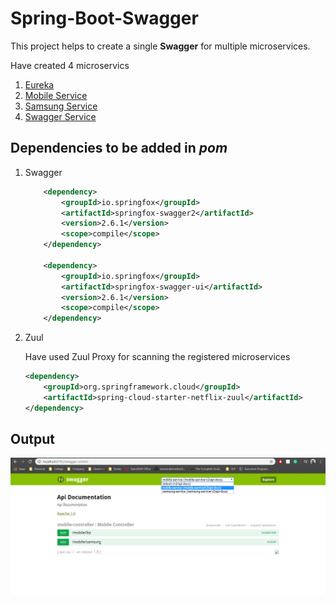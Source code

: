# Spring-Boot-Swagger

This project helps to create a single **Swagger** for multiple microservices.

Have created 4 microservics

1. [Eureka](https://github.com/aman7797/spring-boot-swagger/tree/master/eureka)
2. [Mobile Service](https://github.com/aman7797/spring-boot-swagger/tree/master/mobile)
3. [Samsung Service](https://github.com/aman7797/spring-boot-swagger/tree/master/samsung)
4. [Swagger Service](https://github.com/aman7797/spring-boot-swagger/tree/master/swagger)

## Dependencies to be added in *pom*

1. Swagger

    ```xml
        <dependency>
            <groupId>io.springfox</groupId>
            <artifactId>springfox-swagger2</artifactId>
            <version>2.6.1</version>
            <scope>compile</scope>
        </dependency>
                
        <dependency>
            <groupId>io.springfox</groupId>
            <artifactId>springfox-swagger-ui</artifactId>
            <version>2.6.1</version>
            <scope>compile</scope>
        </dependency>
    ```
2. Zuul
    
    Have used Zuul Proxy for scanning the registered microservices
    ```xml
    <dependency>
        <groupId>org.springframework.cloud</groupId>
        <artifactId>spring-cloud-starter-netflix-zuul</artifactId>
    </dependency>
    ```

## Output
    
![Swagger](https://github.com/aman7797/spring-boot-swagger/blob/master/img/swagger-output.png)